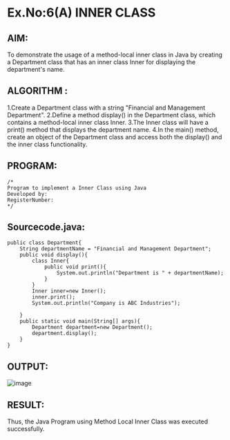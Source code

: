 # Ex.No:6(A)  INNER CLASS
## AIM:
To demonstrate the usage of a method-local inner class in Java by creating a Department class that has an inner class Inner for displaying the department's name.
## ALGORITHM :
1.Create a Department class with a string "Financial and Management Department".
2.Define a method display() in the Department class, which contains a method-local inner class Inner.
3.The Inner class will have a print() method that displays the department name.
4.In the main() method, create an object of the Department class and access both the display() and the inner class functionality.





## PROGRAM:
 ```
/*
Program to implement a Inner Class using Java
Developed by: 
RegisterNumber:  
*/
```

## Sourcecode.java:
```
public class Department{
    String departmentName = "Financial and Management Department";
    public void display(){
        class Inner{
            public void print(){
                System.out.println("Department is " + departmentName);
            }
        }
        Inner inner=new Inner();
        inner.print();
        System.out.println("Company is ABC Industries");
        
    }
    public static void main(String[] args){
        Department department=new Department();
        department.display();
    }
}

```







## OUTPUT:

![image](https://github.com/user-attachments/assets/65277c43-0931-438b-9867-7a1fb43c20a5)


## RESULT:
Thus, the Java Program using Method Local Inner Class was executed successfully.

